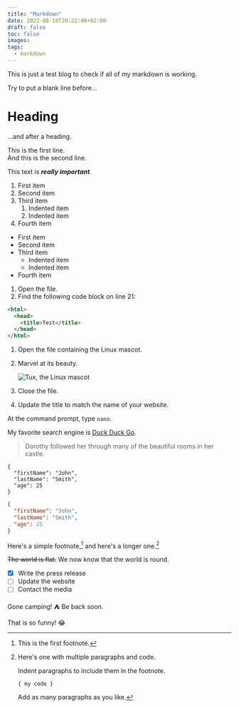 ```yaml
---
title: "Markdown"
date: 2022-08-10T20:22:06+02:00
draft: false
toc: false
images:
tags:
  - markdown
---
```


This is just a test blog to check if all of my markdown is working.

Try to put a blank line before...

# Heading

...and after a heading.

This is the first line.  
And this is the second line.

This text is **_really important_**.

1. First item
2. Second item
3. Third item
   1. Indented item
   2. Indented item
4. Fourth item

- First item
- Second item
- Third item
  - Indented item
  - Indented item
- Fourth item

1.  Open the file.
2.  Find the following code block on line 21:

```html
<html>
  <head>
    <title>Test</title>
  </head>
</html>
```

1. Open the file containing the Linux mascot.
2. Marvel at its beauty.

   ![Tux, the Linux mascot](https://d33wubrfki0l68.cloudfront.net/e7ed9fe4bafe46e275c807d63591f85f9ab246ba/e2d28/assets/images/tux.png)

3. Close the file.

4. Update the title to match the name of your website.

At the command prompt, type `nano`.

My favorite search engine is [Duck Duck Go](https://duckduckgo.com).

> Dorothy followed her through many of the beautiful rooms in her castle.

```
{
  "firstName": "John",
  "lastName": "Smith",
  "age": 25
}
```

```json
{
  "firstName": "John",
  "lastName": "Smith",
  "age": 25
}
```

Here's a simple footnote,[^1] and here's a longer one.[^bignote]

[^1]: This is the first footnote.
[^bignote]: Here's one with multiple paragraphs and code.

    Indent paragraphs to include them in the footnote.

    `{ my code }`

    Add as many paragraphs as you like.

~~The world is flat.~~ We now know that the world is round.

- [x] Write the press release
- [ ] Update the website
- [ ] Contact the media

Gone camping! :tent: Be back soon.

That is so funny! :joy:
